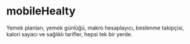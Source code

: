 # mobileHealty
Yemek planları, yemek günlüğü, makro hesaplayıcı, beslenme takipçisi, kalori sayacı ve sağlıklı tarifler, hepsi tek bir yerde. 
